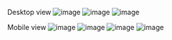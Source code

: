 Desktop view
![image](https://github.com/patrykswietlik/trave/assets/114610438/7e6d64fd-5e89-4307-a56d-622f1c198988)
![image](https://github.com/patrykswietlik/trave/assets/114610438/c462e923-db60-4527-a2f9-a72b1dabd17f)
![image](https://github.com/patrykswietlik/trave/assets/114610438/eceebb0b-fd77-4023-9a3c-6303436129c7)

Mobile view
![image](https://github.com/patrykswietlik/trave/assets/114610438/3daab378-cf3a-4596-954b-32d92cc6b779)
![image](https://github.com/patrykswietlik/trave/assets/114610438/b48e4767-93aa-416a-8af7-c1561b109999)
![image](https://github.com/patrykswietlik/trave/assets/114610438/51f0cce1-f51c-4dc5-958e-1e4a0efebb94)
![image](https://github.com/patrykswietlik/trave/assets/114610438/8ea659fc-e2ef-4ca5-8a6b-6c8f64e6782b)
